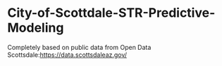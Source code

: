 # City-of-Scottdale-STR-Predictive-Modeling
Completely based on public data from Open Data Scottsdale:https://data.scottsdaleaz.gov/

